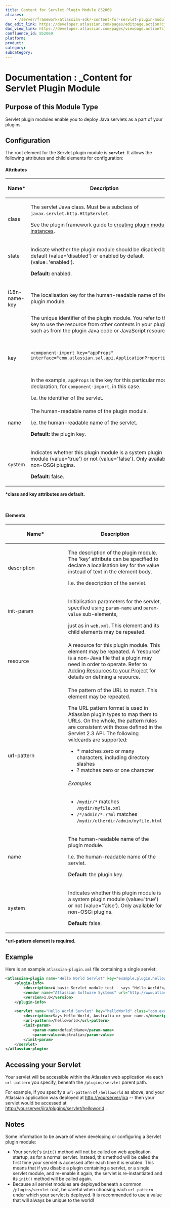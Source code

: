 ```yaml
---
title: Content for Servlet Plugin Module 852069
aliases:
    - /server/framework/atlassian-sdk/-content-for-servlet-plugin-module-852069.html
dac_edit_link: https://developer.atlassian.com/pages/editpage.action?cjm=wozere&pageId=852069
dac_view_link: https://developer.atlassian.com/pages/viewpage.action?cjm=wozere&pageId=852069
confluence_id: 852069
platform:
product:
category:
subcategory:
---
```

# Documentation : \_Content for Servlet Plugin Module

## Purpose of this Module Type

Servlet plugin modules enable you to deploy Java servlets as a part of your plugins.

## Configuration

The root element for the Servlet plugin module is **`servlet`**. It allows the following attributes and child elements for configuration:

#### Attributes

<table>
<colgroup>
<col style="width: 50%" />
<col style="width: 50%" />
</colgroup>
<thead>
<tr class="header">
<th><p>Name*</p></th>
<th><p>Description</p></th>
</tr>
</thead>
<tbody>
<tr class="odd">
<td><p>class</p></td>
<td><p>The servlet Java class. Must be a subclass of <code>javax.servlet.http.HttpServlet</code>.</p>
<p>See the plugin framework guide to <a href="/server/framework/atlassian-sdk/creating-plugin-module-instances">creating plugin module instances</a>.</p></td>
</tr>
<tr class="even">
<td><p>state</p>
<p> </p></td>
<td><p>Indicate whether the plugin module should be disabled by default (value='disabled') or enabled by default (value='enabled').</p>
<p><strong>Default:</strong> enabled.</p></td>
</tr>
<tr class="odd">
<td><p>i18n-name-key</p></td>
<td>The localisation key for the human-readable name of the plugin module.</td>
</tr>
<tr class="even">
<td><p>key</p></td>
<td>The unique identifier of the plugin module. You refer to this key to use the resource from other contexts in your plugin, such as from the plugin Java code or JavaScript resources.
<p> </p>
<pre><code>&lt;component-import key=&quot;appProps&quot; interface=&quot;com.atlassian.sal.api.ApplicationProperties&quot;/&gt;</code></pre>
<p> </p>
<p>In the example, <code>appProps</code> is the key for this particular module declaration, for <code>component-import</code>, in this case.</p>
I.e. the identifier of the servlet.</td>
</tr>
<tr class="odd">
<td><p>name</p></td>
<td><p>The human-readable name of the plugin module. </p>
<p>I.e. the human-readable name of the servlet.</p>
<p><strong>Default:</strong> the plugin key.</p></td>
</tr>
<tr class="even">
<td><p>system</p></td>
<td><p>Indicates whether this plugin module is a system plugin module (value='true') or not (value='false'). Only available for non-OSGi plugins.</p>
<p><strong>Default:</strong> false.</p></td>
</tr>
</tbody>
</table>

**\*class and key attributes are default.**

 

#### Elements

<table>
<colgroup>
<col style="width: 50%" />
<col style="width: 50%" />
</colgroup>
<thead>
<tr class="header">
<th><p>Name*</p></th>
<th><p>Description</p></th>
</tr>
</thead>
<tbody>
<tr class="odd">
<td><p>description</p></td>
<td><p>The description of the plugin module. The 'key' attribute can be specified to declare a localisation key for the value instead of text in the element body. </p>
<p>I.e. the description of the servlet.</p></td>
</tr>
<tr class="even">
<td><p>init-param</p>
<p> </p></td>
<td><p>Initialisation parameters for the servlet, specified using <code>param-name</code> and <code>param-value</code> sub-elements,</p>
<p>just as in <code>web.xml</code>. This element and its child elements may be repeated.</p></td>
</tr>
<tr class="odd">
<td><p>resource</p></td>
<td>A resource for this plugin module. This element may be repeated. A 'resource' is a non-Java file that a plugin may need in order to operate. Refer to <a href="https://developer.atlassian.com/display/DOCS/Adding+Resources+to+your+Project">Adding Resources to your Project</a> for details on defining a resource.</td>
</tr>
<tr class="even">
<td><p>url-pattern</p></td>
<td><p>The pattern of the URL to match. This element may be repeated.</p>
<p></p>
<p>The URL pattern format is used in Atlassian plugin types to map them to URLs. On the whole, the pattern rules are consistent with those defined in the Servlet 2.3 API. The following wildcards are supported:</p>
<ul>
<li>* matches zero or many characters, including directory slashes</li>
<li>? matches zero or one character</li>
</ul>
<h6 id="examples">Examples</h6>
<ul>
<li><code>/mydir/*</code> matches <code>/mydir/myfile.xml</code></li>
<li><code>/*/admin/*.??ml</code> matches <code>/mydir/otherdir/admin/myfile.html</code></li>
</ul></td>
</tr>
<tr class="odd">
<td><p>name</p></td>
<td><p>The human-readable name of the plugin module.</p>
<p>I.e. the human-readable name of the servlet.</p>
<p><strong>Default:</strong> the plugin key.</p></td>
</tr>
<tr class="even">
<td><p>system</p></td>
<td><p>Indicates whether this plugin module is a system plugin module (value='true') or not (value='false'). Only available for non-OSGi plugins.</p>
<p><strong>Default:</strong> false.</p></td>
</tr>
</tbody>
</table>

**\*url-pattern element is required.**

## Example

Here is an example `atlassian-plugin.xml` file containing a single servlet:

``` xml
<atlassian-plugin name="Hello World Servlet" key="example.plugin.helloworld" plugins-version="2">
    <plugin-info>
        <description>A basic Servlet module test - says "Hello World!</description>
        <vendor name="Atlassian Software Systems" url="http://www.atlassian.com"/>
        <version>1.0</version>
    </plugin-info>

    <servlet name="Hello World Servlet" key="helloWorld" class="com.example.myplugins.helloworld.HelloWorldServlet">
        <description>Says Hello World, Australia or your name.</description>
        <url-pattern>/helloworld</url-pattern>
        <init-param>
            <param-name>defaultName</param-name>
            <param-value>Australia</param-value>
        </init-param>
    </servlet>
</atlassian-plugin>
```

## Accessing your Servlet

Your servlet will be accessible within the Atlassian web application via each `url-pattern` you specify, beneath the `/plugins/servlet` parent path.

For example, if you specify a `url-pattern` of `/helloworld` as above, and your Atlassian application was deployed at <a href="http://yourserver/jira" class="uri external-link">http://yourserver/jira</a> -- then your servlet would be accessed at <a href="http://yourserver/jira/plugins/servlet/helloworld" class="uri external-link">http://yourserver/jira/plugins/servlet/helloworld</a> .

## Notes

Some information to be aware of when developing or configuring a Servlet plugin module:

-   Your servlet's `init()` method will not be called on web application startup, as for a normal servlet. Instead, this method will be called the first time your servlet is accessed after each time it is enabled. This means that if you disable a plugin containing a servlet, or a single servlet module, and re-enable it again, the servlet is re-instantiated and its `init()` method will be called again.
-   Because all servlet modules are deployed beneath a common `/plugins/servlet` root, be careful when choosing each `url-pattern` under which your servlet is deployed. It is recommended to use a value that will always be unique to the world!


















































































































































































































































































































